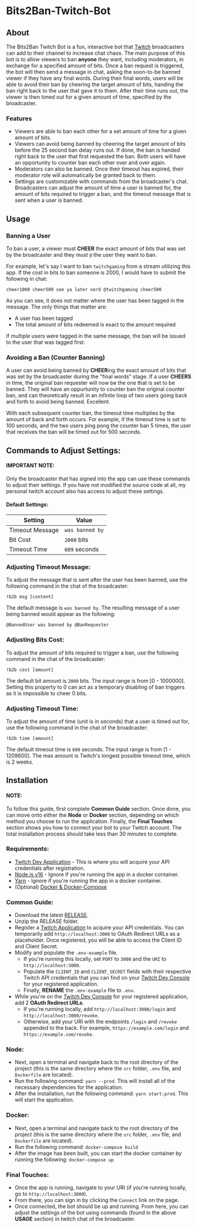 # Bits2Ban-Twitch-Bot
## About
The Bits2Ban Twitch Bot is a fun, interactive bot that [Twitch](https://www.twitch.tv/) broadcasters can add to their channel to increase chat chaos. The main purpose of this bot is to allow viewers to ban **anyone** they want, including moderators, in exchange for a specified amount of bits. Once a ban request is triggered, the bot will then send a message in chat, asking the soon-to-be banned viewer if they have any final words. During their final words, users will be able to avoid their ban by cheering the target amount of bits, handing the ban right back to the user that gave it to them. After their time runs out, the viewer is then timed out for a given amount of time, specified by the broadcaster.

### Features
- Viewers are able to ban each other for a set amount of time for a given amount of bits.
- Viewers can avoid being banned by cheering the target amount of bits before the 25 second ban delay runs out. If done, the ban is handed right back to the user that first requested the ban. Both users will have an opportunity to counter ban each other over and over again.
- Moderators can also be banned. Once their timeout has expired, their moderator role will automatically be granted back to them.
- Settings are customizable with commands from the broadcaster's chat. Broadcasters can adjust the amount of time a user is banned for, the amount of bits required to trigger a ban, and the timeout message that is sent when a user is banned.

## Usage
### Banning a User
To ban a user, a viewer must **CHEER** the exact amount of bits that was set by the broadcaster and they must `@` the user they want to ban. 

For example, let's say I want to ban `twitchgaming` from a stream utilizing this app. If the cost in bits to ban someone is 2000, I would have to submit the following in chat:

    cheer1000 cheer500 see ya later nerd @twitchgaming cheer500
    
As you can see, it does not matter where the user has been tagged in the message. The only things that matter are:
- A user has been tagged 
- The total amount of bits redeemed is exact to the amount required

If multiple users were tagged in the same message, the ban will be issued to the user that was tagged first.

### Avoiding a Ban (Counter Banning)
A user can avoid being banned by **CHEER**ing the exact amount of bits that was set by the broadcaster during the "final words" stage. If a user **CHEERS** in time, the original ban requester will now be the one that is set to be banned. They will have an oppurtunity to counter ban the original counter ban, and can theoretically result in an infinite loop of two users going back and forth to avoid being banned. Excellent.

With each subsequent counter ban, the timeout time multiplies by the amount of back and forth occurs. For example, if the timeout time is set to 100 seconds, and the two users ping pong the counter ban 5 times, the user that receives the ban will be timed out for 500 seconds.

## Commands to Adjust Settings:
#### IMPORTANT NOTE:
Only the broadcaster that has signed into the app can use these commands to adjust their settings. If you have not modified the source code at all, my personal twitch account also has access to adjust these settings.

#### Default Settings:
| Setting         | Value           |
| -------         | -----           |
| Timeout Message | `was banned by` |
| Bit Cost        | `2000` bits     |
| Timeout Time    | `609` seconds   |

### Adjusting Timeout Message:
To adjust the message that is sent after the user has been banned, use the following command in the chat of the broadcaster:

    !b2b msg [content]

The default message is `was banned by`. The resulting message of a user being banned would appear as the following: 

`@BannedUser was banned by @BanRequester`

### Adjusting Bits Cost:
To adjust the amount of bits required to trigger a ban, use the following command in the chat of the broadcaster:

    !b2b cost [amount]

The default bit amount is `2000` bits. The input range is from [0 - 1000000]. Setting this property to 0 can act as a temporary disabling of ban triggers as it is impossible to cheer 0 bits.

### Adjusting Timeout Time:
To adjust the amount of time (unit is in seconds) that a user is timed out for, use the following command in the chat of the broadcaster:

    !b2b time [amount]
    
The default timeout time is `609` seconds. The input range is from [1 - 1209600]. The max amount is Twitch's longest possible timeout time, which is 2 weeks.

## Installation
#### NOTE:
To follow this guide, first complete **Common Guide** section. Once done, you can move onto either the **Node** or **Docker** section, depending on which method you choose to run the application. Finally, the **Final Touches** section shows you how to connect your bot to your Twitch account. The total installation process should take less than 30 minutes to complete.

### Requirements:
- [Twitch Dev Application](https://dev.twitch.tv/console/apps) - This is where you will acquire your API credentials after registration.
- [Node.js v16](https://nodejs.org/) - Ignore if you're running the app in a docker container.
- [Yarn](https://yarnpkg.com/) - Ignore if you're running the app in a docker container.
- (Optional) [Docker & Docker-Compose](https://www.docker.com/)

### Common Guide:
- Download the latest [RELEASE](https://github.com/AdrianGonz97/Bits2Ban-Twitch-Bot/releases).
- Unzip the RELEASE folder.
- Register a [Twitch Application](https://dev.twitch.tv/console/apps) to acquire your API credentials. You can temporarily add `http://localhost:3000` to OAuth Redirect URLs as a placeholder. Once registered, you will be able to access the Client ID and Client Secret.
- Modify and populate the `.env-example` file. 
  - If you're running this locally, set `PORT` to `3000` and the `URI` to `http://localhost:3000`.
  - Populate the `CLIENT_ID` and `CLIENT_SECRET` fields with their respective Twitch API credentials that you can find on your [Twitch Dev Console](https://dev.twitch.tv/console/apps) for your registered application.
  - Finally, **RENAME** the `.env-example` file to `.env`.
- While you're on the [Twitch Dev Console](https://dev.twitch.tv/console/apps) for your registered application, add 2 **OAuth Redirect URLs**.
  - If you're running locally, add `http://localhost:3000/login` and `http://localhost:3000/revoke`.
  - Otherwise, add your URI with the endpoints `/login` and `/revoke` appended to the back. For example, `https://example.com/login` and `https://example.com/revoke`.

### Node:
- Next, open a terminal and navigate back to the root directory of the project (this is the same directory where the `src` folder, `.env` file, and `Dockerfile` are located). 
- Run the following command: `yarn --prod`. This will install all of the necessary dependencies for the application.
- After the installation, run the following command: `yarn start:prod`. This will start the application.

### Docker:
- Next, open a terminal and navigate back to the root directory of the project (this is the same directory where the `src` folder, `.env` file, and `Dockerfile` are located). 
- Run the following command: `docker-compose build`
- After the image has been built, you can start the docker container by running the following: `docker-compose up`

### Final Touches:
- Once the app is running, navigate to your URI (if you're running locally, go to `http://localhost:3000`). 
- From there, you can sign in by clicking the `Connect` link on the page. 
- Once connected, the bot should be up and running. From here, you can adjust the settings of the bot using commands (found in the above **USAGE** section) in twitch chat of the broadcaster.

